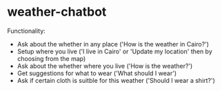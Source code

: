 # weather-chatbot
Functionality:
- Ask about the whether in any place ('How is the weather in Cairo?')
- Setup where you live ('I live in Cairo' or 'Update my location' then by choosing from the map)
- Ask about the whether where you live ('How is the weather?')
- Get suggestions for what to wear ('What should I wear')
- Ask if certain cloth is suitble for this weather ('Should I wear a shirt?')
